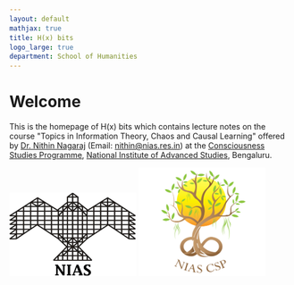 ```yaml
---
layout: default
mathjax: true
title: H(x) bits
logo_large: true
department: School of Humanities
---
```

# Welcome
This is the homepage of H(x) bits which contains lecture notes on the course "Topics in Information Theory, Chaos and Causal Learning" offered by [Dr. Nithin Nagaraj](https://sites.google.com/site/nithinnagaraj2/) (Email: nithin@nias.res.in) at the [Consciousness Studies Programme](http://niasconsciousnesscentre.org/index.html), [National Institute of Advanced Studies](http://www.nias.res.in/), Bengaluru.

<div id="logos" style="width: 100%; display: block;">
<a href="http://www.nias.res.in/"><img src="./images/logo_NIAS.png" style="width: 45%; display: inline" alt="NIAS Logo"/></a>
<a href="http://niasconsciousnesscentre.org/index.html"><img src="./images/NIAS-CSP.png" style="width: 45%; display: inline" alt="Consciousness Studies Programme"/></a>
</div>
